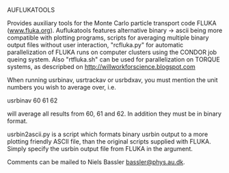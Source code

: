 AUFLUKATOOLS

Provides auxiliary tools for the Monte Carlo particle transport code FLUKA (www.fluka.org). 
Auflukatools features alternative binary -> ascii being more compatible with plotting programs, scripts for averaging multiple binary output files without user interaction, "rcfluka.py" for automatic parallelization of FLUKA runs on computer clusters using the CONDOR job queing system.
Also "rtfluka.sh" can be used for parallelization on TORQUE systems, as descripbed on http://willworkforscience.blogspot.com



When running usrbinav, usrtrackav or usrbdxav, you must mention the unit numbers you wish to average over, i.e.

usrbinav 60 61 62

will average all results from 60, 61 and 62. In addition they must be in binary format.

usrbin2ascii.py is a script which formats binary usrbin output to a more plotting friendly ASCII file, than the original scripts supplied with FLUKA. Simply specify the usrbin output file from FLUKA in the argument.

Comments can be mailed to Niels Bassler <bassler@phys.au.dk>.




